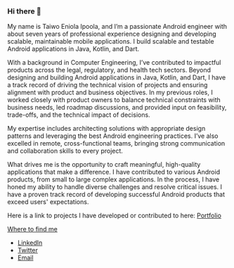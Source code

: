 ### Hi there 👋

My name is Taiwo Eniola Ipoola, and I’m a passionate Android engineer with about seven years of professional experience designing and developing scalable, maintainable mobile applications. I build scalable and testable Android applications in Java, Kotlin, and Dart.

With a background in Computer Engineering, I’ve contributed to impactful products across the legal, regulatory, and health tech sectors. Beyond designing and building Android applications in Java, Kotlin, and Dart, I have a track record of driving the technical vision of projects and ensuring alignment with product and business objectives. In my previous roles, I worked closely with product owners to balance technical constraints with business needs, led roadmap discussions, and provided input on feasibility, trade-offs, and the technical impact of decisions.

My expertise includes architecting solutions with appropriate design patterns and leveraging the best Android engineering practices. I’ve also excelled in remote, cross-functional teams, bringing strong communication and collaboration skills to every project.

What drives me is the opportunity to craft meaningful, high-quality applications that make a difference. I have contributed to various Android products, from small to large complex applications. In the process, 
I have honed my ability to handle diverse challenges and resolve critical issues. I have a proven track record of developing successful Android products that exceed users' expectations.

Here is a link to projects I have developed or contributed to here:  [Portfolio](https://eniolaipoola.notion.site/0cfe544df8a2444a99bc06f0c76b1061?v=453f2a7cf29847b4b8ac2a5816482b3f)


<!-- [![Eniola's GitHub stats](https://github-readme-stats.vercel.app/api?username=eniolaipoola&show_icons=true&theme=dark)](https://github.com/anuraghazra/github-readme-stats) -->

<!--[![Eniola's GitHub stats](https://github-readme-stats.vercel.app/api?username=eniolaipoola&show_icons=true&theme=dark)](https://github.com/eniolaipoola/readme-stats) -->

[Where to find me](https://github.com/eniolaipoola)
- [LinkedIn](https://www.linkedin.com/in/eniolaipoola/)
- [Twitter](https://twitter.com/EIpoola)
- [Email](mailto:eniolaipoola@gmail.com)



